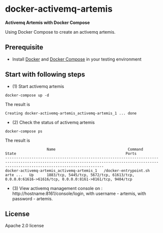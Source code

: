 # docker-activemq-artemis 
**Activemq Artemis with Docker Compose** 

Using Docker Compose to create an activemq artemis.

## Prerequisite

+ Install [Docker][1] and [Docker Compose][2] in your testing environment

## Start with following steps

+ (1) Start activemq artemis

```
docker-compose up -d
```

The result is 

```
Creating docker-activemq-artemis_activemq-artemis_1 ... done   
```

+ (2) Check the status of activemq artemis

```
docker-compose ps
```

The result is 

```
                   Name                                 Command               State                                                  Ports                                               
-----------------------------------------------------------------------------------------------------------------------------------------------------------------------------------------
docker-activemq-artemis_activemq-artemis_1   /docker-entrypoint.sh arte ...   Up      1883/tcp, 5445/tcp, 5672/tcp, 61613/tcp, 0.0.0.0:61616->61616/tcp, 0.0.0.0:8161->8161/tcp, 9404/tcp
```

+ (3) View activemq management console on : http://hostname:8161/console/login, with username - artemis, with password - artemis.


[1]: https://www.docker.com
[2]: https://docs.docker.com/compose/

## License

Apache 2.0 license
